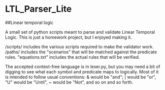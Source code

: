 # LTL_Parser_Lite
##Linear temporal logic 

A small set of python scripts meant to parse and validate Linear Temporal Logic. 
This is just a homework project, but I enjoyed making it. 

/scripts/ includes the various scripts required to make the validator work.
/paths/ includes the "scenarios" that will be matched against the predicate rules.
"equations.txt" includes the actual rules that will be verified. 

The accepted context-free language is in lexer.py, but you may need a bit of digging to see what each symbol and predicate
maps to logically. Most of it is intended to follow usual conventions: & would be "and"; | would be "or", "U" would be "Until", ~ would be "Not", and so on and so forth. 
